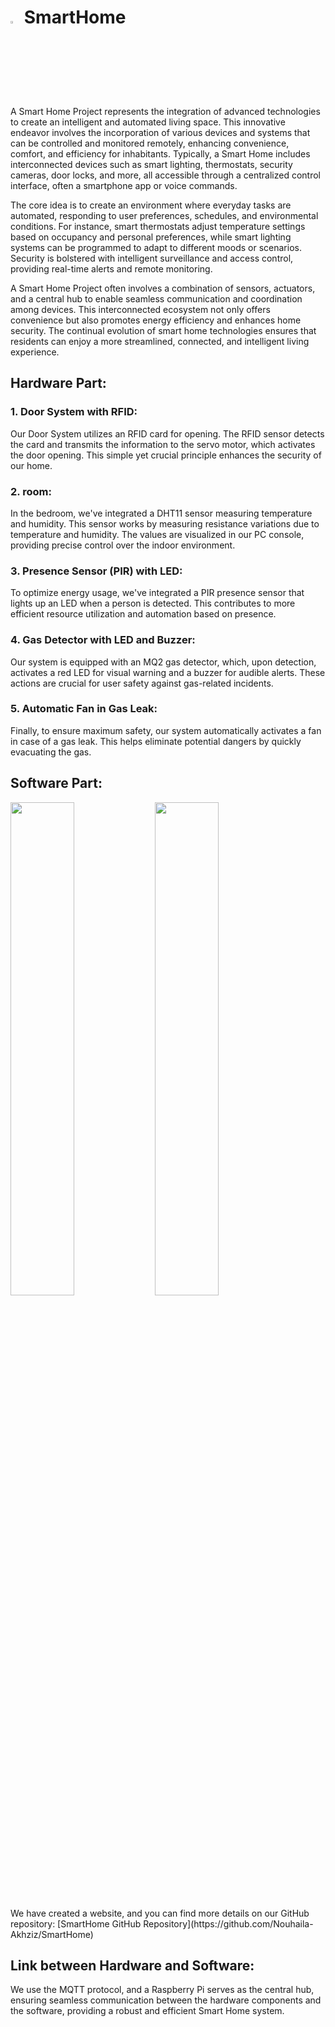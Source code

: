 #  <img src="https://github.com/Nouhaila-Akhziz/SmartHome/assets/114859285/3ec9ea1b-5795-49cc-af49-008d63bb91c1" alt="in_pairs Logo" style="width:3%;"> SmartHome 

A Smart Home Project represents the integration of advanced technologies to create an intelligent and automated living space. This innovative endeavor involves the incorporation of various devices and systems that can be controlled and monitored remotely, enhancing convenience, comfort, and efficiency for inhabitants. Typically, a Smart Home includes interconnected devices such as smart lighting, thermostats, security cameras, door locks, and more, all accessible through a centralized control interface, often a smartphone app or voice commands.

The core idea is to create an environment where everyday tasks are automated, responding to user preferences, schedules, and environmental conditions. For instance, smart thermostats adjust temperature settings based on occupancy and personal preferences, while smart lighting systems can be programmed to adapt to different moods or scenarios. Security is bolstered with intelligent surveillance and access control, providing real-time alerts and remote monitoring.

A Smart Home Project often involves a combination of sensors, actuators, and a central hub to enable seamless communication and coordination among devices. This interconnected ecosystem not only offers convenience but also promotes energy efficiency and enhances home security. The continual evolution of smart home technologies ensures that residents can enjoy a more streamlined, connected, and intelligent living experience.

## Hardware Part:

### 1. Door System with RFID:
Our Door System utilizes an RFID card for opening. The RFID sensor detects the card and transmits the information to the servo motor, which activates the door opening. This simple yet crucial principle enhances the security of our home.

### 2. room:
In the bedroom, we've integrated a DHT11 sensor measuring temperature and humidity. This sensor works by measuring resistance variations due to temperature and humidity. The values are visualized in our PC console, providing precise control over the indoor environment.

### 3. Presence Sensor (PIR) with LED:
To optimize energy usage, we've integrated a PIR presence sensor that lights up an LED when a person is detected. This contributes to more efficient resource utilization and automation based on presence.

### 4. Gas Detector with LED and Buzzer:
Our system is equipped with an MQ2 gas detector, which, upon detection, activates a red LED for visual warning and a buzzer for audible alerts. These actions are crucial for user safety against gas-related incidents.

### 5. Automatic Fan in Gas Leak:
Finally, to ensure maximum safety, our system automatically activates a fan in case of a gas leak. This helps eliminate potential dangers by quickly evacuating the gas.

## Software Part:
<p float="left">
  <img src="https://github.com/Nouhaila-Akhziz/SmartHome/assets/114859285/3e2dcd70-b850-44b1-ac38-2e76cb945e69" width="45%" />
  <img src="https://github.com/Nouhaila-Akhziz/SmartHome/assets/114859285/02097088-b59c-4997-a9e7-2883ef3eea5b" width="45%" />
  
</p>
We have created a website, and you can find more details on our GitHub repository: [SmartHome GitHub Repository](https://github.com/Nouhaila-Akhziz/SmartHome)

## Link between Hardware and Software:

We use the MQTT protocol, and a Raspberry Pi serves as the central hub, ensuring seamless communication between the hardware components and the software, providing a robust and efficient Smart Home system.

